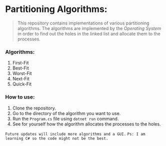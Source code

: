 # Partitioning Algorithms:

> This repository contains implementations of various partitioning algorithms.
> The algorithms are implemented by the *Operating System* in order to find out the holes in the linked list and allocate them to the processes.

### Algorithms:
1. First-Fit
2. Best-Fit 
3. Worst-Fit
4. Next-Fit
5. Quick-Fit

### How to use:
1. Clone the repository.
2. Go to the directory of the algorithm you want to use.
3. Run the `Program.cs` file using `dotnet run` command.
4. See for yourself how the algorithm allocates the processes to the holes.

`Future updates will include more algorithms and a GUI.`
`Ps: I am learning C# so the code might not be the best.`